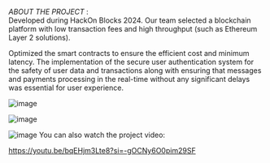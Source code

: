 *ABOUT THE PROJECT* :	
Developed during HackOn Blocks 2024.
Our team selected a blockchain platform with low transaction fees and high throughput (such as Ethereum Layer 2 solutions).

Optimized the smart contracts to ensure the efficient cost and minimum latency.
The implementation of the secure user authentication system for the safety of user data and transactions along with ensuring that messages and payments processing in the real-time without any significant delays was essential for user experience.



![image](https://github.com/user-attachments/assets/3db3d0c7-19f9-41ab-b98d-82d8490a6fcd)

![image](https://github.com/user-attachments/assets/9c3b39b7-d83d-43ea-9ba5-4c181fbb3039)

![image](https://github.com/user-attachments/assets/a587a6e5-f640-47f2-955c-cc3c79964334)
You can also watch the project video:

https://youtu.be/bqEHjm3Lte8?si=-gOCNy6O0pim29SF

